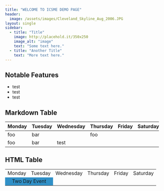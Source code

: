 ```yaml
---
title: "WELCOME TO ICSME DEMO PAGE"
header:
  image: /assets/images/Cleveland_Skyline_Aug_2006.JPG
layout: single
sidebar:
  - title: "Title"
    image: http://placehold.it/350x250
    image_alt: "image"
    text: "Some text here."
  - title: "Another Title"
    text: "More text here."
---
```


## Notable Features
- test
- test
- test

## Markdown Table

| Monday | Tuesday | Wednesday | Thursday | Friday | Saturday | Sunday |
|--------|---------|-----------|----------|--------|----------|--------|
|  foo   |   bar   |           |   foo    |        |          |        |
|  foo   |   bar   |   test    |          |        |          |        |

## HTML Table
<table>
  <tr>
    <td>Monday</td>
    <td>Tuesday</td>
    <td>Wednesday</td>
    <td>Thursday</td>
    <td>Friday</td>
    <td>Saturday</td>
  </tr>
  <tr>
    <td style="text-align:center; background-color:#3090C7" colspan="2">Two Day Event</td>
  </tr>
</table>